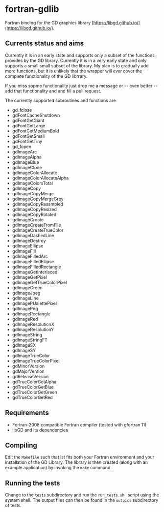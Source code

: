 # fortran-gdlib
Fortran binding for the GD graphics library [https://libgd.github.io/](https://libgd.github.io/).

## Currents status and aims

Currently it is in an early state and supports only 
a subset of the functions provides by the GD library.
Currently it is in a very early state and only supports 
a small small subset of the library.
My plan is to gradually add more functions, but it is unlikely that the wrapper will ever
cover the complete functionality of the GD librrary.

If you miss sopme functionality just drop me a message or -- even better -- add that functionality and
and fill a pull request.

The currently supported subroutines and functions are

* gd_fclose
* gdFontCacheShutdown
* gdFontGetGiant
* gdFontGetLarge
* gdFontGetMediumBold
* gdFontGetSmall
* gdFontGetTiny
* gd_fopen
* gdImageArc
* gdImageAlpha
* gdImageBlue
* gdImageClone
* gdImageColorAllocate
* gdImageColorAllocateAlpha
* gdImageColorsTotal
* gdImageCopy
* gdImageCopyMerge
* gdImageCopyMergeGrey
* gdImageCopyResampled
* gdImageCopyResized
* gdImageCopyRotated
* gdImageCreate
* gdImageCreateFromFile
* gdImageCreateTrueColor
* gdImageDashedLine
* gdImageDestroy
* gdImageEllipse
* gdImageFill
* gdImageFilledArc
* gdImageFilledEllipse
* gdImageFilledRectangle
* gdImageGetInterlaced
* gdImageGetPixel
* gdImageGetTrueColorPixel
* gdImageGreen
* gdImageJpeg
* gdImageLine
* gdImagePÜalettePixel
* gdImagePng
* gdImageRectangle
* gdImageRed
* gdImageResolutionX
* gdImageResolutionY
* gdImageString
* gdImageStringFT
* gdImageSX
* gdImageSY
* gdImageTrueColor
* gdImageTrueColorPixel
* gdMinorVersion
* gdMajorVersion
* gdReleaseVersion
* gdTrueColorGetAlpha
* gdTrueColorGetBlue
* gdTrueColorGetGreen
* gdTrueColorGetRed 

## Requirements
* Fortran-2008 compatible Fortran compiler (tested with gfortran 11)
* libGD and its dependencies

## Compiling
Edit the ```Makefile``` such that ist fits both your Fortran environment and your installation of the GD Library.
The library is then created (along with an example application) by invoking the ```make``` command.

## Running the tests
Change to the ```tests``` subdirectory and run the ```run_tests.sh ``` script using the system shell. The output files can 
then be found in the ```outpics``` subdirectory of tests.
